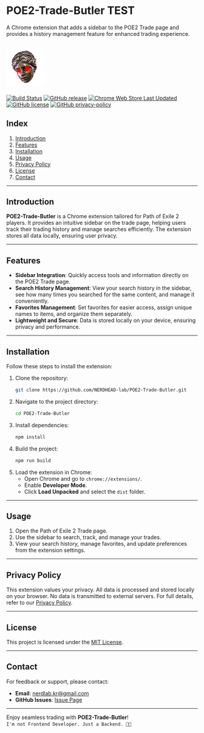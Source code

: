 # POE2-Trade-Butler TEST

A Chrome extension that adds a sidebar to the POE2 Trade page and provides a history management feature for enhanced trading experience.

![./src/icon.png](src/assets/icon.png)
---
[![Build Status](https://github.com/NERDHEAD-lab/POE2-Trade-Butler/actions/workflows/deploy.yml/badge.svg)](https://github.com/NERDHEAD-lab/POE2-Trade-Butler/actions)
[![GitHub release](https://img.shields.io/github/v/release/NERDHEAD-lab/POE2-Trade-Butler)](https://github.com/NERDHEAD-lab/POE2-Trade-Butler/releases)
[![Chrome Web Store Last Updated](https://img.shields.io/chrome-web-store/v/ipnemofnhodcgcplnnfekbfpmngeeocm)](https://chrome.google.com/webstore/detail/poe2-trade-butler/ipnemofnhodcgcplnnfekbfpmngeeocm)
<br>
[![GitHub license](https://img.shields.io/github/license/NERDHEAD-lab/POE2-Trade-Butler)](https://github.com/NERDHEAD-lab/POE2-Trade-Butler/blob/master/LICENSE)
[![GitHub privacy-policy](https://img.shields.io/badge/Privacy%20Policy-Read%20Here-blue)](https://github.com/NERDHEAD-lab/POE2-Trade-Butler/blob/master/privacy-policy.md)

## Index
1. [Introduction](#introduction)
2. [Features](#features)
3. [Installation](#installation)
4. [Usage](#usage)
5. [Privacy Policy](#privacy-policy)
6. [License](#license)
7. [Contact](#contact)

---

## Introduction
**POE2-Trade-Butler** is a Chrome extension tailored for Path of Exile 2 players. It provides an intuitive sidebar on the trade page, helping users track their trading history and manage searches efficiently. The extension stores all data locally, ensuring user privacy.

---

## Features
- **Sidebar Integration**: Quickly access tools and information directly on the POE2 Trade page.
- **Search History Management**: View your search history in the sidebar, see how many times you searched for the same content, and manage it conveniently.
- **Favorites Management**: Set favorites for easier access, assign unique names to items, and organize them separately.
- **Lightweight and Secure**: Data is stored locally on your device, ensuring privacy and performance.

---

## Installation
Follow these steps to install the extension:

1. Clone the repository:
   ```bash
   git clone https://github.com/NERDHEAD-lab/POE2-Trade-Butler.git
   ```
2. Navigate to the project directory:
   ```bash
   cd POE2-Trade-Butler
   ```
3. Install dependencies:
   ```bash
   npm install
   ```
4. Build the project:
   ```bash
   npm run build
   ```
5. Load the extension in Chrome:
    - Open Chrome and go to `chrome://extensions/`.
    - Enable **Developer Mode**.
    - Click **Load Unpacked** and select the `dist` folder.

---

## Usage
1. Open the Path of Exile 2 Trade page.
2. Use the sidebar to search, track, and manage your trades.
3. View your search history, manage favorites, and update preferences from the extension settings.

---

## Privacy Policy
This extension values your privacy. All data is processed and stored locally on your browser. No data is transmitted to external servers. For full details, refer to our [Privacy Policy](./privacy-policy.md).

---

## License
This project is licensed under the [MIT License](./LICENSE).

---

## Contact
For feedback or support, please contact:
- **Email**: nerdlab.kr@gmail.com
- **GitHub Issues**: [Issue Page](https://github.com/NERDHEAD-lab/POE2-Trade-Butler/issues)

---

Enjoy seamless trading with **POE2-Trade-Butler**!<br>
`I'm not Frontend Developer. Just a Backend. 🥕🥕`
